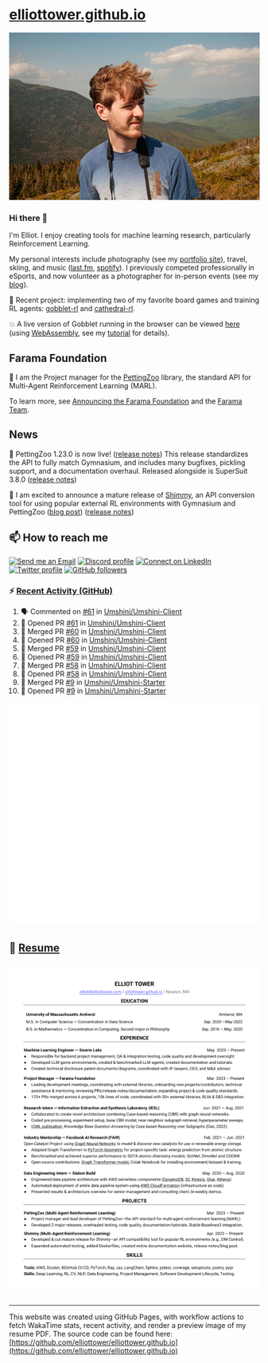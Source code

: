 # [elliottower.github.io](https://github.com/elliottower/elliottower.github.io)

[![A wild Elliot on Mt Washington](https://raw.githubusercontent.com/elliottower/elliottower.github.io/main/src/jpg/DSCF7539-600px.jpg?raw=true)](https://raw.githubusercontent.com/elliottower/elliottower.github.io/main/src/jpg/DSCF7539.jpg?raw=true)

### Hi there 👋

I'm Elliot. I enjoy creating tools for machine learning research, particularly Reinforcement Learning.

My personal interests include photography (see my [portfolio site](https://www.elliottower.com/)), travel, skiing, and music ([last.fm](https://www.last.fm/user/ajsdlfkwer), [spotify](https://open.spotify.com/user/12132818380)). I previously competed professionally in eSports, and now volunteer as a photographer for in-person events (see my [blog](https://www.elliottower.com/stories/?category=events)).

🤖 Recent project: implementing two of my favorite board games and training RL agents: [gobblet-rl](https://github.com/elliottower/gobblet-rl) and [cathedral-rl](https://github.com/elliottower/cathedral-rl). 

💥 A live version of Gobblet running in the browser can be viewed [here](https://elliottower.github.io/gobblet-rl/) (using [WebAssembly](https://webassembly.org/), see my [tutorial](https://github.com/elliottower/gobblet-rl/blob/main/tutorials/WebAssembly/web_assembly.md) for details).

## Farama Foundation

🚀 I am the Project manager for the [PettingZoo](https://github.com/Farama-Foundation/PettingZoo) library, the standard API for Multi-Agent Reinforcement Learning (MARL). 

To learn more, see [Announcing the Farama Foundation](https://farama.org/Announcing-The-Farama-Foundation) and the [Farama Team](https://farama.org/team).

## News

🎉 PettingZoo 1.23.0 is now live! ([release notes](https://github.com/Farama-Foundation/PettingZoo/releases/tag/1.23.0)) This release standardizes the API to fully match Gymnasium, and includes many bugfixes, pickling support, and a documentation overhaul. Released alongside is SuperSuit 3.8.0 ([release notes](https://github.com/Farama-Foundation/SuperSuit/releases/tag/3.8.0)) 

<!-- ![GitHub Release Date](https://img.shields.io/github/release-date/Farama-Foundation/PettingZoo) -->

🎉 I am excited to announce a mature release of [Shimmy](https://github.com/Farama-Foundation/Shimmy), an API conversion tool for using popular external RL environments with Gymnasium and PettingZoo ([blog post](https://farama.org/Announcing-Shimmy)) ([release notes](https://github.com/Farama-Foundation/Shimmy/releases/tag/v1.0.0)) 

## 📫 How to reach me

 [![Send me an Email](https://img.shields.io/badge/email-elliot%40elliottower.com-blue)](mailto:elliot@elliottower.com)
 [![Discord profile](https://img.shields.io/badge/Discord-7289DA?style=flat&logo=discord&logoColor=white)](https://discord.com/users/83091537923145728)
 [![Connect on LinkedIn](https://img.shields.io/badge/--linkedin?label=LinkedIn&logo=LinkedIn&style=social)](https://www.linkedin.com/in/elliot-tower)
 [![Twitter profile](https://img.shields.io/twitter/follow/elliottower?style=social)](https://twitter.com/ElliotTower/)
 [![GitHub followers](https://img.shields.io/github/followers/elliottower?style=social)](https://github.com/elliottower/)

### ⚡ [Recent Activity (GitHub)](https://github.com/elliottower)

<!--START_SECTION:activity-->
1. 🗣 Commented on [#61](https://github.com/Umshini/Umshini-Client/pull/61#issuecomment-1806575801) in [Umshini/Umshini-Client](https://github.com/Umshini/Umshini-Client)
2. 💪 Opened PR [#61](https://github.com/Umshini/Umshini-Client/pull/61) in [Umshini/Umshini-Client](https://github.com/Umshini/Umshini-Client)
3. 🎉 Merged PR [#60](https://github.com/Umshini/Umshini-Client/pull/60) in [Umshini/Umshini-Client](https://github.com/Umshini/Umshini-Client)
4. 💪 Opened PR [#60](https://github.com/Umshini/Umshini-Client/pull/60) in [Umshini/Umshini-Client](https://github.com/Umshini/Umshini-Client)
5. 🎉 Merged PR [#59](https://github.com/Umshini/Umshini-Client/pull/59) in [Umshini/Umshini-Client](https://github.com/Umshini/Umshini-Client)
6. 💪 Opened PR [#59](https://github.com/Umshini/Umshini-Client/pull/59) in [Umshini/Umshini-Client](https://github.com/Umshini/Umshini-Client)
7. 🎉 Merged PR [#58](https://github.com/Umshini/Umshini-Client/pull/58) in [Umshini/Umshini-Client](https://github.com/Umshini/Umshini-Client)
8. 💪 Opened PR [#58](https://github.com/Umshini/Umshini-Client/pull/58) in [Umshini/Umshini-Client](https://github.com/Umshini/Umshini-Client)
9. 🎉 Merged PR [#9](https://github.com/Umshini/Umshini-Starter/pull/9) in [Umshini/Umshini-Starter](https://github.com/Umshini/Umshini-Starter)
10. 💪 Opened PR [#9](https://github.com/Umshini/Umshini-Starter/pull/9) in [Umshini/Umshini-Starter](https://github.com/Umshini/Umshini-Starter)
<!--END_SECTION:activity-->


<picture>
  <a href="https://metrics.lecoq.io/insights?user=elliottower">
   <img src="/github-metrics.svg" alt="Metrics">
  </a>
</picture>

## 📄 [Resume](https://elliottower.github.io/src/pdf/resume.pdf)

<!-- PDF-TO-MARKDOWN:START -->
![Page 1](src/png/page1.png "Page 1")
---
<!-- PDF-TO-MARKDOWN:END -->

----

This website was created using GitHub Pages, with workflow actions to fetch WakaTime stats, recent activity, and render a preview image of my resume PDF. The source code can be found here: [https://github.com/elliottower/elliottower.github.io](https://github.com/elliottower/elliottower.github.io)
